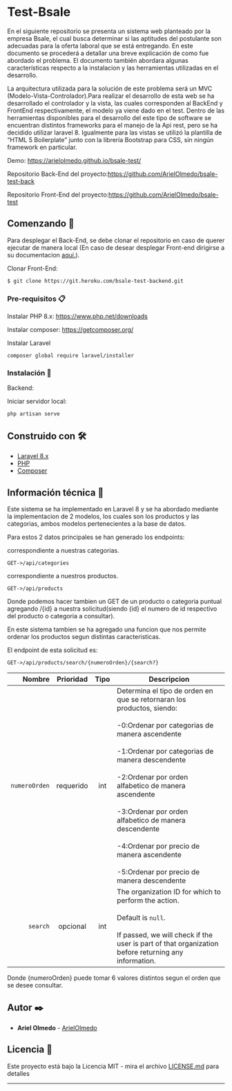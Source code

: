 # Test-Bsale

En el siguiente repositorio se presenta un sistema web planteado por la empresa Bsale, el cual busca determinar si las aptitudes del postulante son adecuadas para la oferta laboral que se está entregando. En este documento se procederá a detallar una breve explicación de como fue abordado el problema. El documento también abordara algunas características respecto a la instalacion y las herramientas utilizadas en el desarrollo.

La arquitectura utilizada para la solución de este problema será un MVC (Modelo-Vista-Controlador).Para realizar el desarrollo de esta web se ha desarrollado el controlador y la vista, las cuales corresponden al BackEnd y FrontEnd respectivamente, el modelo ya viene dado en el test. Dentro de las herramientas disponibles para el desarrollo del este tipo de software se encuentran distintos frameworks para el manejo de la Api rest, pero se ha decidido utilizar laravel 8. Igualmente para las vistas se utilizó la plantilla de “HTML 5 Boilerplate” junto con la librería Bootstrap para CSS, sin ningún framework en particular.


Demo: https://arielolmedo.github.io/bsale-test/

Repositorio Back-End del proyecto:https://github.com/ArielOlmedo/bsale-test-back

Repositorio Front-End del proyecto:https://github.com/ArielOlmedo/bsale-test


## Comenzando 🚀

Para desplegar el Back-End, se debe clonar el repositorio en caso de querer ejecutar de manera local (En caso de desear desplegar Front-end dirigirse a su documentacion [aquí.](https://github.com/ArielOlmedo/bsale-test)).

Clonar Front-End:
```
$ git clone https://git.heroku.com/bsale-test-backend.git
```

### Pre-requisitos 📋

Instalar PHP 8.x: https://www.php.net/downloads

Instalar composer: https://getcomposer.org/

Instalar Laravel
```
composer global require laravel/installer
```

### Instalación 🔧

Backend:

Iniciar servidor local:

```
php artisan serve
```


## Construido con 🛠️


* [Laravel 8.x](https://laravel.com/)
* [PHP](https://www.php.net/)
* [Composer](https://getcomposer.org/)

## Información técnica 📄

Este sistema se ha implementado en Laravel 8 y se ha abordado mediante la implementacion de 2 modelos, los cuales son los productos y las categorias, ambos modelos pertenecientes a la base de datos.

Para estos 2 datos principales se han generado los endpoints:

correspondiente a nuestras categorias.
```
GET->/api/categories
```

correspondiente a nuestros productos.
```
GET->/api/products
```

Donde podemos hacer tambien un GET de un producto o categoria puntual agregando /{id} a nuestra solicitud(siendo {id} el numero de id respectivo del producto o categoria a  consultar).

En este sistema tambien se ha agregado una funcion que nos permite ordenar los productos segun distintas caracteristicas.

El endpoint de esta solicitud es:
```
GET->/api/products/search/{numeroOrden}/{search?}
```


|          Nombre | Prioridad |  Tipo   | Descripcion                                                                                                                                                           |
| -------------:|:--------:|:-------:| --------------------------------------------------------------------------------------------------------------------------------------------------------------------- |
|     `numeroOrden` | requerido | int  | Determina el tipo de orden en que se retornaran los productos, siendo: <br/><br/>-0:Ordenar por categorias de manera ascendente <br/><br/>-1:Ordenar por categorias de manera descendente <br/><br/>-2:Ordenar por orden alfabetico de manera ascendente <br/><br/>-3:Ordenar por orden alfabetico de manera descendente <br/><br/>-4:Ordenar por precio de manera ascendente <br/><br/>-5:Ordenar por precio de manera descendente                                                                  |
|     `search` | opcional | int  | The organization ID for which to perform the action. <br/><br/> Default is `null`. <br/><br/> If passed, we will check if the user is part of that organization before returning any information.                                                                     |                                                                  |

Donde {numeroOrden} puede tomar 6 valores distintos segun el orden que se desee consultar.

## Autor ✒️

* **Ariel Olmedo** - [ArielOlmedo](https://github.com/ArielOlmedo)


## Licencia 📄

Este proyecto está bajo la Licencia MIT - mira el archivo [LICENSE.md](LICENSE.md) para detalles

---
